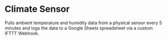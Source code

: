 # Climate Sensor

Pulls ambient temperature and humidity data from a physical sensor every 5 minutes and logs the data to a Google Sheets spreadsheet via a custom IFTTT Webhook.
